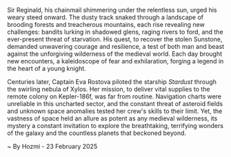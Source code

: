 
Sir Reginald, his chainmail shimmering under the relentless sun, urged his weary steed onward.  The dusty track snaked through a landscape of brooding forests and treacherous mountains, each rise revealing new challenges:  bandits lurking in shadowed glens, raging rivers to ford, and the ever-present threat of starvation.  His quest, to recover the stolen Sunstone, demanded unwavering courage and resilience, a test of both man and beast against the unforgiving wilderness of the medieval world.  Each day brought new encounters, a kaleidoscope of fear and exhilaration, forging a legend in the heart of a young knight.

Centuries later, Captain Eva Rostova piloted the starship *Stardust* through the swirling nebula of Xylos.  Her mission, to deliver vital supplies to the remote colony on Kepler-186f, was far from routine.  Navigation charts were unreliable in this uncharted sector, and the constant threat of asteroid fields and unknown space anomalies tested her crew's skills to their limit.  Yet, the vastness of space held an allure as potent as any medieval wilderness, its mystery a constant invitation to explore the breathtaking, terrifying wonders of the galaxy and the countless planets that beckoned beyond.

~ By Hozmi - 23 February 2025
